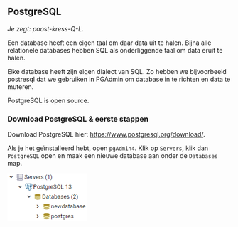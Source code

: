 ## PostgreSQL

<i>Je zegt: poost-kress-Q-L</i>.

Een database heeft een eigen taal om daar data uit te halen. Bijna alle relationele databases hebben SQL als onderliggende taal om data eruit te halen. 

Elke database heeft zijn eigen dialect van SQL. Zo hebben we bijvoorbeeld postresql dat we gebruiken in PGAdmin om database in te richten en data te muteren.

PostgreSQL is open source.

### Download PostgreSQL & eerste stappen

Download PostgreSQL hier: https://www.postgresql.org/download/.

Als je het geïnstalleerd hebt, open `pgAdmin4`. Klik op `Servers`, klik dan `PostgreSQL` open en maak een nieuwe database aan onder de `Databases` map.

![img.png](img.png)
